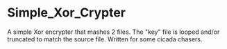 # Simple_Xor_Crypter
A simple Xor encrypter that mashes 2 files.  The "key" file is looped and/or truncated to match the source file.  Written for some cicada chasers.
